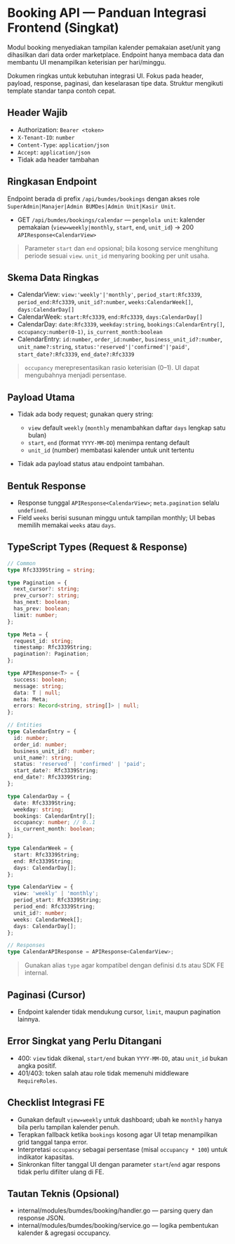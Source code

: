 # Booking API — Panduan Integrasi Frontend (Singkat)

Modul booking menyediakan tampilan kalender pemakaian aset/unit yang dihasilkan dari data order marketplace. Endpoint hanya membaca data dan membantu UI menampilkan keterisian per hari/minggu.

Dokumen ringkas untuk kebutuhan integrasi UI. Fokus pada header, payload, response, paginasi, dan keselarasan tipe data. Struktur mengikuti template standar tanpa contoh cepat.

## Header Wajib

- Authorization: `Bearer <token>`
- `X-Tenant-ID`: `number`
- `Content-Type`: `application/json`
- `Accept`: `application/json`
- Tidak ada header tambahan

## Ringkasan Endpoint

Endpoint berada di prefix `/api/bumdes/bookings` dengan akses role `SuperAdmin|Manajer|Admin BUMDes|Admin Unit|Kasir Unit`.

- GET `/api/bumdes/bookings/calendar` — `pengelola unit`: kalender pemakaian (`view=weekly|monthly`, `start`, `end`, `unit_id`) → 200 `APIResponse<CalendarView>`

> Parameter `start` dan `end` opsional; bila kosong service menghitung periode sesuai `view`. `unit_id` menyaring booking per unit usaha.

## Skema Data Ringkas

- CalendarView: `view:'weekly'|'monthly'`, `period_start:Rfc3339`, `period_end:Rfc3339`, `unit_id?:number`, `weeks:CalendarWeek[]`, `days:CalendarDay[]`
- CalendarWeek: `start:Rfc3339`, `end:Rfc3339`, `days:CalendarDay[]`
- CalendarDay: `date:Rfc3339`, `weekday:string`, `bookings:CalendarEntry[]`, `occupancy:number(0-1)`, `is_current_month:boolean`
- CalendarEntry: `id:number`, `order_id:number`, `business_unit_id?:number`, `unit_name?:string`, `status:'reserved'|'confirmed'|'paid'`, `start_date?:Rfc3339`, `end_date?:Rfc3339`

> `occupancy` merepresentasikan rasio keterisian (0–1). UI dapat mengubahnya menjadi persentase.

## Payload Utama

- Tidak ada body request; gunakan query string:
  - `view` default `weekly` (`monthly` menambahkan daftar `days` lengkap satu bulan)
  - `start`, `end` (format `YYYY-MM-DD`) menimpa rentang default
  - `unit_id` (number) membatasi kalender untuk unit tertentu

- Tidak ada payload status atau endpoint tambahan.

## Bentuk Response

- Response tunggal `APIResponse<CalendarView>`; `meta.pagination` selalu `undefined`.
- Field `weeks` berisi susunan minggu untuk tampilan monthly; UI bebas memilih memakai `weeks` atau `days`.

## TypeScript Types (Request & Response)

```ts
// Common
type Rfc3339String = string;

type Pagination = {
  next_cursor?: string;
  prev_cursor?: string;
  has_next: boolean;
  has_prev: boolean;
  limit: number;
};

type Meta = {
  request_id: string;
  timestamp: Rfc3339String;
  pagination?: Pagination;
};

type APIResponse<T> = {
  success: boolean;
  message: string;
  data: T | null;
  meta: Meta;
  errors: Record<string, string[]> | null;
};

// Entities
type CalendarEntry = {
  id: number;
  order_id: number;
  business_unit_id?: number;
  unit_name?: string;
  status: 'reserved' | 'confirmed' | 'paid';
  start_date?: Rfc3339String;
  end_date?: Rfc3339String;
};

type CalendarDay = {
  date: Rfc3339String;
  weekday: string;
  bookings: CalendarEntry[];
  occupancy: number; // 0..1
  is_current_month: boolean;
};

type CalendarWeek = {
  start: Rfc3339String;
  end: Rfc3339String;
  days: CalendarDay[];
};

type CalendarView = {
  view: 'weekly' | 'monthly';
  period_start: Rfc3339String;
  period_end: Rfc3339String;
  unit_id?: number;
  weeks: CalendarWeek[];
  days: CalendarDay[];
};

// Responses
type CalendarAPIResponse = APIResponse<CalendarView>;
```

> Gunakan alias `type` agar kompatibel dengan definisi d.ts atau SDK FE internal.

## Paginasi (Cursor)

- Endpoint kalender tidak mendukung cursor, `limit`, maupun pagination lainnya.

## Error Singkat yang Perlu Ditangani

- 400: `view` tidak dikenal, `start/end` bukan `YYYY-MM-DD`, atau `unit_id` bukan angka positif.
- 401/403: token salah atau role tidak memenuhi middleware `RequireRoles`.

## Checklist Integrasi FE

- Gunakan default `view=weekly` untuk dashboard; ubah ke `monthly` hanya bila perlu tampilan kalender penuh.
- Terapkan fallback ketika `bookings` kosong agar UI tetap menampilkan grid tanggal tanpa error.
- Interpretasi `occupancy` sebagai persentase (misal `occupancy * 100`) untuk indikator kapasitas.
- Sinkronkan filter tanggal UI dengan parameter `start`/`end` agar respons tidak perlu difilter ulang di FE.

## Tautan Teknis (Opsional)

- internal/modules/bumdes/booking/handler.go — parsing query dan response JSON.
- internal/modules/bumdes/booking/service.go — logika pembentukan kalender & agregasi occupancy.
